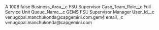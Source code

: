 <?xml version="1.0" encoding="UTF-8"?>
<CustomMetadata xmlns="http://soap.sforce.com/2006/04/metadata" xmlns:xsi="http://www.w3.org/2001/XMLSchema-instance" xmlns:xsd="http://www.w3.org/2001/XMLSchema">
    <label>A 1008</label>
    <protected>false</protected>
    <values>
        <field>Business_Area__c</field>
        <value xsi:type="xsd:string">FSU Supervisor</value>
    </values>
    <values>
        <field>Case_Team_Role__c</field>
        <value xsi:type="xsd:string">Full Service Unit</value>
    </values>
    <values>
        <field>Queue_Name__c</field>
        <value xsi:type="xsd:string">GEMS FSU Supervisor Manager</value>
    </values>
    <values>
        <field>User_Id__c</field>
        <value xsi:type="xsd:string">venugopal.manchukonda@capgemini.com.gem4</value>
    </values>
    <values>
        <field>email__c</field>
        <value xsi:type="xsd:string">venugopal.manchukonda@capgemini.com</value>
    </values>
</CustomMetadata>
